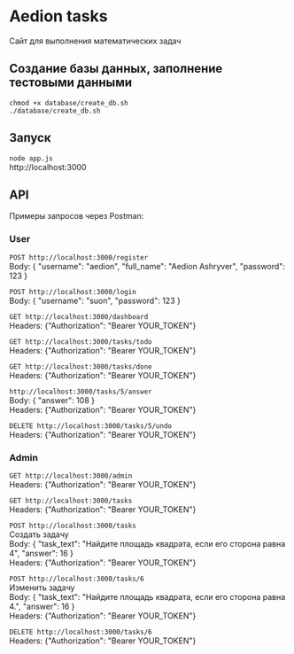 # Aedion tasks

Сайт для выполнения математических задач

## Создание базы данных, заполнение тестовыми данными

`chmod +x database/create_db.sh` \
`./database/create_db.sh`

## Запуск

`node app.js` \
http://localhost:3000

## API

Примеры запросов через Postman:

### User

`POST http://localhost:3000/register` \
Body:
{
    "username": "aedion",
    "full_name": "Aedion Ashryver",
    "password": 123
}

`POST http://localhost:3000/login` \
Body:
{
    "username": "suon",
    "password": 123
}

`GET http://localhost:3000/dashboard` \
Headers:
{"Authorization": "Bearer YOUR_TOKEN"}

`GET http://localhost:3000/tasks/todo` \
Headers:
{"Authorization": "Bearer YOUR_TOKEN"}

`GET http://localhost:3000/tasks/done` \
Headers:
{"Authorization": "Bearer YOUR_TOKEN"}

`http://localhost:3000/tasks/5/answer` \
Body:
{
    "answer": 108
} \
Headers:
{"Authorization": "Bearer YOUR_TOKEN"}

`DELETE http://localhost:3000/tasks/5/undo` \
Headers:
{"Authorization": "Bearer YOUR_TOKEN"}


### Admin

`GET http://localhost:3000/admin` \
Headers:
{"Authorization": "Bearer YOUR_TOKEN"}

`GET http://localhost:3000/tasks` \
Headers:
{"Authorization": "Bearer YOUR_TOKEN"}

`POST http://localhost:3000/tasks` \
Создать задачу \
Body:
{
    "task_text": "Найдите площадь квадрата, если его сторона равна 4",
    "answer": 16
} \
Headers:
{"Authorization": "Bearer YOUR_TOKEN"}

`POST http://localhost:3000/tasks/6` \
Изменить задачу \
Body:
{
    "task_text": "Найдите площадь квадрата, если его сторона равна 4.",
    "answer": 16
} \
Headers:
{"Authorization": "Bearer YOUR_TOKEN"}

`DELETE http://localhost:3000/tasks/6` \
Headers:
{"Authorization": "Bearer YOUR_TOKEN"}
